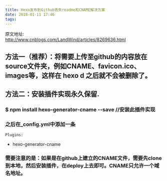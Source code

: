 ```yaml
---
title: Hexo发布到Github丢失readme和CNAME解决方案
date: 2018-01-11 17:46
tags:
---
```

原文地址:</br><a href="http://www.cnblogs.com/LandWind/articles/8269636.html" style="font-size: 24px;color: #9900FF;">http://www.cnblogs.com/LandWind/articles/8269636.html</a>
<h2 id="方法一推荐将需要上传至github的内容放在source文件夹例如cnamefavicon.icoimages等这样在-hexo-d-之后就不会被删除了">&#26041;&#27861;&#19968;&#65288;&#25512;&#33616;&#65289;&#65306;&#23558;&#38656;&#35201;&#19978;&#20256;&#33267;github&#30340;&#20869;&#23481;&#25918;&#22312;source&#25991;&#20214;&#22841;&#65292;&#20363;&#22914;CNAME&#12289;favicon.ico&#12289;images&#31561;&#65292;&#36825;&#26679;&#22312; hexo d &#20043;&#21518;&#23601;&#19981;&#20250;&#34987;&#21024;&#38500;&#20102;&#12290;</h2>
<h2 id="方法二安装插件实现永久保留.">&#26041;&#27861;&#20108;&#65306;&#23433;&#35013;&#25554;&#20214;&#23454;&#29616;&#27704;&#20037;&#20445;&#30041;.</h2>
<h3 id="npm-install-hexo-generator-cname---save-安装此插件实现">$ npm install hexo-generator-cname --save //&#23433;&#35013;&#27492;&#25554;&#20214;&#23454;&#29616;</h3>
<h3 id="之后在_config.yml中添加一条">&#20043;&#21518;&#22312;_config.yml&#20013;&#28155;&#21152;&#19968;&#26465;</h3>
<pre><code>Plugins:</code></pre>
<ul>
<li>hexo-generator-cname</li>
</ul>
<h3 id="需要注意的是如果是在github上建立的cname文件需要先clone到本地然后安装插件在deploy上去即可cname只允许一个域名地址">&#38656;&#35201;&#27880;&#24847;&#30340;&#26159;&#65306;&#22914;&#26524;&#26159;&#22312;github&#19978;&#24314;&#31435;&#30340;CNAME&#25991;&#20214;&#65292;&#38656;&#35201;&#20808;clone&#21040;&#26412;&#22320;&#65292;&#28982;&#21518;&#23433;&#35013;&#25554;&#20214;&#65292;&#22312;deploy&#19978;&#21435;&#21363;&#21487;&#12290;CNAME&#21482;&#20801;&#35768;&#19968;&#20010;&#22495;&#21517;&#22320;&#22336;&#12290;</h3>

